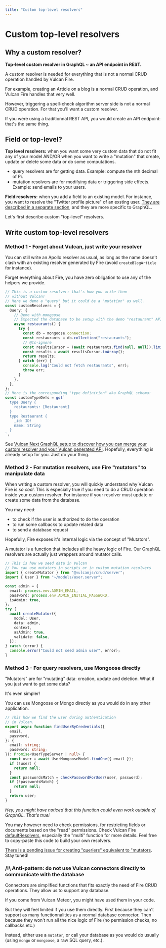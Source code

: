 ```yaml
---
title: "Custom top-level resolvers"
---
```


# Custom top-level resolvers

## Why a custom resolver?

**Top-level custom resolver in GraphQL ~ an API endpoint in REST.**

A custom resolver is needed for everything that is not a normal CRUD operation handled by Vulcan Fire.

For example, creating an Article on a blog is a normal CRUD operation, and Vulcan Fire handles that very well.

However, triggering a spell-check algorithm server side is not a normal CRUD operation. For that you'll want a custom resolver.

If you were using a traditionnal REST API, you would create an API endpoint: that's the same thing.

## Field or top-level?

**Top level resolvers:** when you want some very custom data that do not fit any of your model AND/OR when you want to write a "mutation" that create, update or delete some data or do some computations.

- query resolvers are for getting data. Example: compute the nth decimal of Pi.
- mutation resolvers are for modifying data or triggering side effects. Example: send emails to your users. 

**Field resolvers:** when you add a field to an existing model. For instance, you want to resolve the "Twitter profile picture" of an exsting user. [They are described in a separate section](./customFieldResolvers), and they are more specific to GraphQL.

Let's first describe custom "top-level" resolvers.

## Write custom top-level resolvers

### Method 1 - Forget about Vulcan, just write your resolver

You can still write an Apollo resolver as usual, as long as the name doesn't clash with an existing resolver generated by Fire (avoid `createBlogArticle` for instance).

Forget everything about Fire, you have zero obligation to use any of the helpers we provide.

```ts
// This is a custom resolver: that's how you write them
// without Vulcan!
// Here we demo a "query" but it could be a "mutation" as well.
const customResolvers = {
  Query: {
    // Demo with mongoose
    // Expected the database to be setup with the demo "restaurant" API from mongoose
    async restaurants() {
      try {
        const db = mongoose.connection;
        const restaurants = db.collection("restaurants");
        // @ts-ignore
        const resultsCursor = (await restaurants.find(null, null)).limit(5);
        const results = await resultsCursor.toArray();
        return results;
      } catch (err) {
        console.log("Could not fetch restaurants", err);
        throw err;
      }
    },
  },
};
// Here is the corresponding "type definition" aka GraphQL schema:
const customTypeDefs = gql`
  type Query {
    restaurants: [Restaurant]
  }
  type Restaurant {
    _id: ID!
    name: String
  }
`;
```

See [Vulcan Next GraphQL setup to discover how you can merge your custom resolver and your Vulcan generated API](https://github.dev/VulcanJS/vulcan-next/blob/main/src/pages/api/graphql.ts). Hopefully, everything is already setup for you. Just do your thing.


### Method 2 - For mutation resolvers, use Fire "mutators" to manipulate data

When writing a custom resolver, you will quickly understand why Vulcan Fire is _so cool_. This is especially true if you need to do a CRUD operation inside your custom resolver. For instance if your resolver must update or create some data from the database.

You may need:

- to check if the user is authorized to do the operation
- to run some callbacks to update related data
- to send a database request

Hopefully, Fire exposes it's internal logic via the concept of "Mutators".

A mutator is a function that includes all the heavy logic of Fire. Our GraphQL resolvers
are actually just wrappers around mutator calls.

```ts
// This is how we seed data in Vulcan
// You can use mutators in scripts or in custom mutation resolvers
import { createMutator } from "@vulcanjs/crud/server";
import { User } from "~/models/user.server";

const admin = {
  email: process.env.ADMIN_EMAIL,
  password: process.env.ADMIN_INITIAL_PASSWORD,
  isAdmin: true,
};
try {
  await createMutator({
    model: User,
    data: admin,
    context,
    asAdmin: true,
    validate: false,
  });
} catch (error) {
  console.error("Could not seed admin user", error);
}
```


### Method 3 - For query resolvers, use Mongoose directly

"Mutators" are for "mutating" data: creation, update and deletion. What if you just want to get some data?

It's even simpler!

You can use Mongoose or Mongo directly as you would do in any other application.

```ts
// This how we find the user during authentication
// in Vulcan.
export async function findUserByCredentials({
  email,
  password,
}: {
  email: string;
  password: string;
}): Promise<UserTypeServer | null> {
  const user = await UserMongooseModel.findOne({ email });
  if (!user) {
    return null;
  }
  const passwordsMatch = checkPasswordForUser(user, password);
  if (!passwordsMatch) {
    return null;
  }
  return user;
}
```
*Hey, you might have noticed that this function could even work outside of GraphQL. That's true!*

You may however need to check permissions, for restricting fields or documents based on the "read" permissions.
Check Vulcan Fire [defaultResolvers](https://github.dev/VulcanJS/vulcan-npm/blob/main/packages/graphql/server/resolvers/defaultQueryResolvers.ts), especially the "multi" function for more details.
Feel free to copy-paste this code to build your own resolvers.


[There is a pending issue for creating "queriers" equivalent to "mutators](https://github.com/VulcanJS/vulcan-npm/issues/82). Stay tuned!

### /!\ Anti-pattern: do not use Vulcan connectors directly to communicate with the database

Connectors are simplified functions that fits exactly the need of Fire CRUD operations. They allow us to support any database.

If you come from Vulcan Meteor, you might have used them in your code.

But they will feel limited if you use them directly. First because they can't support as many functionnalities as a normal database connector. Then because they won't run all the nice logic of Fire (no permission checks, no callbacks etc.)

Instead, either use a `mutator`, or call your database as you would do usually (using `mongo` or `mongoose`, a raw SQL query, etc.).